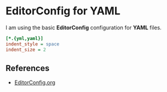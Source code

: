 # EditorConfig for YAML

I am using the basic **EditorConfig** configuration for **YAML** files.

```INI
[*.{yml,yaml}]
indent_style = space
indent_size = 2
```

## References

- [EditorConfig.org](https://editorconfig.org/)
